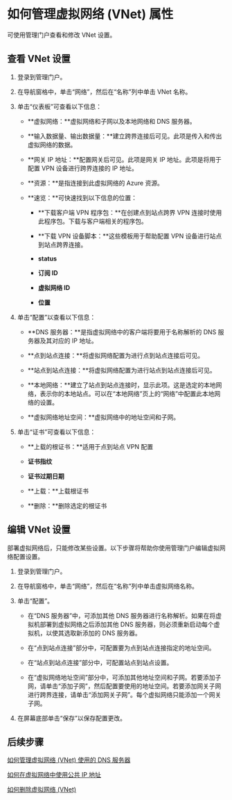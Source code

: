 <properties 
   pageTitle="如何管理虚拟网络 (VNet) 属性"
   description="了解如何查看和编辑虚拟网络设置"
   services="virtual-network"
   documentationCenter="na"
   authors="telmosampaio"
   manager="carmonm"
   editor="tysonn" />
<tags
	ms.service="virtual-network"
	ms.date="12/11/2015"
	wacn.date="01/14/2016"/>

# 如何管理虚拟网络 (VNet) 属性
可使用管理门户查看和修改 VNet 设置。

## 查看 VNet 设置

1. 登录到管理门户。

2. 在导航窗格中，单击“网络”，然后在“名称”列中单击 VNet 名称。

3. 单击“仪表板”可查看以下信息：

	- **虚拟网络：**虚拟网络和子网以及本地网络和 DNS 服务器。

	- **输入数据量、输出数据量：**建立跨界连接后可见。此项是传入和传出虚拟网络的数据。

	- **网关 IP 地址：**配置网关后可见。此项是网关 IP 地址。此项是将用于配置 VPN 设备进行跨界连接的 IP 地址。

	- **资源：**是指连接到此虚拟网络的 Azure 资源。

	- **速览：**可快速找到以下信息的位置：

		- **下载客户端 VPN 程序包：**在创建点到站点跨界 VPN 连接时使用此程序包。下载与客户端相关的程序包。

		- **下载 VPN 设备脚本：**这些模板用于帮助配置 VPN 设备进行站点到站点跨界连接。

		- **status**

		- **订阅 ID**
		
		- **虚拟网络 ID**
		
		- **位置**

4. 单击“配置”以查看以下信息：

	- **DNS 服务器：**是指虚拟网络中的客户端将要用于名称解析的 DNS 服务器及其对应的 IP 地址。

	- **点到站点连接：**将虚拟网络配置为进行点到站点连接后可见。

	- **站点到站点连接：**将虚拟网络配置为进行站点到站点连接后可见。

	- **本地网络：**建立了站点到站点连接时，显示此项。这是选定的本地网络，表示你的本地站点。可以在“本地网络”页上的“网络”中配置此本地网络的设置。
	
	- **虚拟网络地址空间：**虚拟网络中的地址空间和子网。

5. 单击“证书”可查看以下信息：

	- **上载的根证书：**适用于点到站点 VPN 配置
	
	- **证书指纹**
	
	- **证书过期日期**
	
	- **上载：**上载根证书
	
	- **删除：**删除选定的根证书

## 编辑 VNet 设置

部署虚拟网络后，只能修改某些设置。以下步骤将帮助你使用管理门户编辑虚拟网络配置设置。

1. 登录到管理门户。

2. 在导航窗格中，单击“网络”，然后在“名称”列中单击虚拟网络名称。

3. 单击“配置”。

	- 在“DNS 服务器”中，可添加其他 DNS 服务器进行名称解析。如果在将虚拟机部署到虚拟网络之后添加其他 DNS 服务器，则必须重新启动每个虚拟机，以使其选取新添加的 DNS 服务器。
	
	- 在“点到站点连接”部分中，可配置要为点到站点连接指定的地址空间。
	
	- 在“站点到站点连接”部分中，可配置站点到站点设置。
	
	- 在“虚拟网络地址空间”部分中，可添加其他地址空间和子网。若要添加子网，请单击“添加子网”，然后配置要使用的地址空间。若要添加网关子网进行跨界连接，请单击“添加网关子网”。每个虚拟网络只能添加一个网关子网。

4. 在屏幕底部单击“保存”以保存配置更改。

## 后续步骤

[如何管理虚拟网络 (VNet) 使用的 DNS 服务器](/documentation/articles/virtual-networks-manage-dns-in-vnet/)

[如何在虚拟网络中使用公共 IP 地址](/documentation/articles/virtual-networks-public-ip-within-vnet/)

[如何删除虚拟网络 (VNet)](/documentation/articles/virtual-networks-delete-vnet/)

<!---HONumber=Mooncake_Quality_Review_1202_2016-->